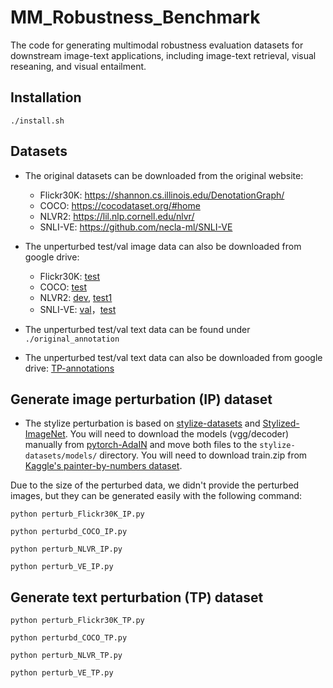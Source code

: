 # MM_Robustness_Benchmark

The code for generating multimodal robustness evaluation datasets for downstream image-text applications, including image-text retrieval, visual reseaning, and visual entailment.

## Installation

```
./install.sh
```

## Datasets

- The original datasets can be downloaded from the original website:
  - Flickr30K: https://shannon.cs.illinois.edu/DenotationGraph/
  - COCO: https://cocodataset.org/#home
  - NLVR2: https://lil.nlp.cornell.edu/nlvr/
  - SNLI-VE: https://github.com/necla-ml/SNLI-VE

- The unperturbed test/val image data can also be downloaded from google drive: 

  - Flickr30K: [test](https://drive.google.com/file/d/1UfoHywRWYgiE6NHh398yMQTzqKllvIZR/view?usp=sharing)
  - COCO: [test](https://drive.google.com/file/d/1zPA3yiB3sXXdjLUV0bPkGqOX840MXoGH/view?usp=sharing)
  - NLVR2: [dev](https://drive.google.com/file/d/10qRZP65Lhkww_Be5XLLM2AHsntgglwLN/view?usp=sharing), [test1](https://drive.google.com/file/d/1RhXAumgH_QGZa29BWqcqC19-cKpJf9fm/view?usp=sharing)
  - SNLI-VE: [val](https://drive.google.com/file/d/14l1XdsFnpJcY7OOixL0xUqERc5QLefnI/view?usp=sharing)，[test](https://drive.google.com/file/d/1NyXK-Vw1UDQiZ-APqE5C92XI6Ip_HWMW/view?usp=sharing)

- The unperturbed test/val text data can be found under `./original_annotation` 
- The unperturbed test/val text data can also be downloaded from google drive: [TP-annotations](https://drive.google.com/file/d/1rTmYOasXACXm1PGcptOEDmuKqE6pQiPW/view?usp=sharing)


## Generate image perturbation (IP) dataset

- The stylize perturbation is based on [stylize-datasets](https://github.com/bethgelab/stylize-datasets) and [Stylized-ImageNet](https://github.com/rgeirhos/Stylized-ImageNet). You will need to download the models (vgg/decoder) manually from [pytorch-AdaIN](https://github.com/naoto0804/pytorch-AdaIN) and move both files to the `stylize-datasets/models/` directory. You will need to download train.zip from [Kaggle's painter-by-numbers dataset](https://www.kaggle.com/c/painter-by-numbers/data).

Due to the size of the perturbed data, we didn't provide the perturbed images, but they can be generated easily with the following command:

```
python perturb_Flickr30K_IP.py  
```
```
python perturbd_COCO_IP.py 
```
```
python perturb_NLVR_IP.py 
```
```
python perturb_VE_IP.py 
```

## Generate text perturbation (TP) dataset

```
python perturb_Flickr30K_TP.py  
```
```
python perturbd_COCO_TP.py 
```
```
python perturb_NLVR_TP.py 
```
```
python perturb_VE_TP.py 
```